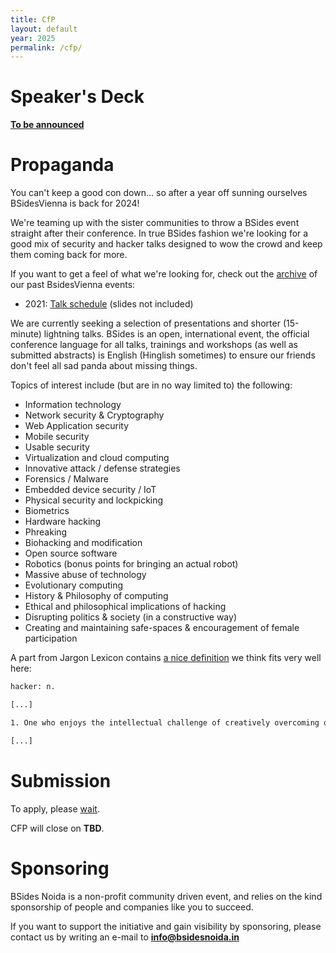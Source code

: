 ```yaml
---
title: CfP
layout: default
year: 2025
permalink: /cfp/
---
```


# Speaker's Deck

**[To be announced](#)**

# Propaganda

You can't keep a good con down... so after a year off sunning ourselves BSidesVienna is back for 2024!

We're teaming up with the sister communities to throw a BSides event straight after their conference. In true BSides fashion we're looking for a good mix of security and hacker talks designed to wow the crowd and keep them coming back for more.

If you want to get a feel of what we're looking for, check out the [archive](/archive/) of our past BsidesVienna events:

- 2021: [Talk schedule](http://bsidesnoida.in/archive/2021/schedule/) (slides not included)

We are currently seeking a selection of presentations and shorter (15-minute) lightning talks.
BSides is an open, international event, the official conference language for all talks, trainings and workshops
(as well as submitted abstracts) is English (Hinglish sometimes) to ensure our friends don't feel all sad panda about missing
things.

Topics of interest include (but are in no way limited to) the following:


- Information technology
- Network security & Cryptography
- Web Application security
- Mobile security
- Usable security
- Virtualization and cloud computing
- Innovative attack / defense strategies
- Forensics / Malware
- Embedded device security / IoT
- Physical security and lockpicking
- Biometrics
- Hardware hacking
- Phreaking
- Biohacking and modification
- Open source software
- Robotics (bonus points for bringing an actual robot)
- Massive abuse of technology
- Evolutionary computing
- History & Philosophy of computing
- Ethical and philosophical implications of hacking
- Disrupting politics & society (in a constructive way)
- Creating and maintaining safe-spaces & encouragement of female participation

A part from Jargon Lexicon contains [a nice definition](https://ihrex.medium.com/hacker-42b5deb08eab) we think fits very well here:

```txt
hacker: n.

[...]

1. One who enjoys the intellectual challenge of creatively overcoming or circumventing limitations.

[...]
```


# Submission

To apply, please [wait](#).

CFP will close on **TBD**.


# Sponsoring

BSides Noida is a non-profit community driven event, and relies on the kind sponsorship of people and companies like you to succeed.

If you want to support the initiative and gain visibility by sponsoring, please contact us by writing an e-mail to **[info@bsidesnoida.in](mailto:info@bsidesnoida.in)**
